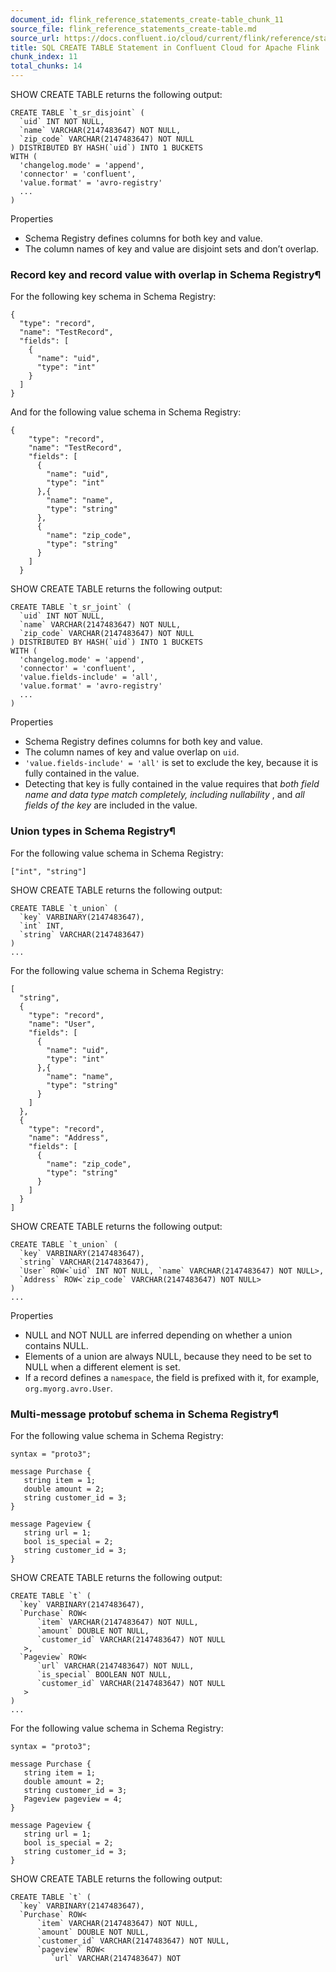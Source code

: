 ```yaml
---
document_id: flink_reference_statements_create-table_chunk_11
source_file: flink_reference_statements_create-table.md
source_url: https://docs.confluent.io/cloud/current/flink/reference/statements/create-table.html
title: SQL CREATE TABLE Statement in Confluent Cloud for Apache Flink
chunk_index: 11
total_chunks: 14
---
```


SHOW CREATE TABLE returns the following output:

    CREATE TABLE `t_sr_disjoint` (
      `uid` INT NOT NULL,
      `name` VARCHAR(2147483647) NOT NULL,
      `zip_code` VARCHAR(2147483647) NOT NULL
    ) DISTRIBUTED BY HASH(`uid`) INTO 1 BUCKETS
    WITH (
      'changelog.mode' = 'append',
      'connector' = 'confluent',
      'value.format' = 'avro-registry'
      ...
    )

Properties

* Schema Registry defines columns for both key and value.
* The column names of key and value are disjoint sets and don’t overlap.

### Record key and record value with overlap in Schema Registry¶

For the following key schema in Schema Registry:

    {
      "type": "record",
      "name": "TestRecord",
      "fields": [
        {
          "name": "uid",
          "type": "int"
        }
      ]
    }

And for the following value schema in Schema Registry:

    {
        "type": "record",
        "name": "TestRecord",
        "fields": [
          {
            "name": "uid",
            "type": "int"
          },{
            "name": "name",
            "type": "string"
          },
          {
            "name": "zip_code",
            "type": "string"
          }
        ]
      }

SHOW CREATE TABLE returns the following output:

    CREATE TABLE `t_sr_joint` (
      `uid` INT NOT NULL,
      `name` VARCHAR(2147483647) NOT NULL,
      `zip_code` VARCHAR(2147483647) NOT NULL
    ) DISTRIBUTED BY HASH(`uid`) INTO 1 BUCKETS
    WITH (
      'changelog.mode' = 'append',
      'connector' = 'confluent',
      'value.fields-include' = 'all',
      'value.format' = 'avro-registry'
      ...
    )

Properties

* Schema Registry defines columns for both key and value.
* The column names of key and value overlap on `uid`.
* `'value.fields-include' = 'all'` is set to exclude the key, because it is fully contained in the value.
* Detecting that key is fully contained in the value requires that _both field name and data type match completely, including nullability_ , and _all fields of the key_ are included in the value.

### Union types in Schema Registry¶

For the following value schema in Schema Registry:

    ["int", "string"]

SHOW CREATE TABLE returns the following output:

    CREATE TABLE `t_union` (
      `key` VARBINARY(2147483647),
      `int` INT,
      `string` VARCHAR(2147483647)
    )
    ...

For the following value schema in Schema Registry:

    [
      "string",
      {
        "type": "record",
        "name": "User",
        "fields": [
          {
            "name": "uid",
            "type": "int"
          },{
            "name": "name",
            "type": "string"
          }
        ]
      },
      {
        "type": "record",
        "name": "Address",
        "fields": [
          {
            "name": "zip_code",
            "type": "string"
          }
        ]
      }
    ]

SHOW CREATE TABLE returns the following output:

    CREATE TABLE `t_union` (
      `key` VARBINARY(2147483647),
      `string` VARCHAR(2147483647),
      `User` ROW<`uid` INT NOT NULL, `name` VARCHAR(2147483647) NOT NULL>,
      `Address` ROW<`zip_code` VARCHAR(2147483647) NOT NULL>
    )
    ...

Properties

* NULL and NOT NULL are inferred depending on whether a union contains NULL.
* Elements of a union are always NULL, because they need to be set to NULL when a different element is set.
* If a record defines a `namespace`, the field is prefixed with it, for example, `org.myorg.avro.User`.

### Multi-message protobuf schema in Schema Registry¶

For the following value schema in Schema Registry:

    syntax = "proto3";

    message Purchase {
       string item = 1;
       double amount = 2;
       string customer_id = 3;
    }

    message Pageview {
       string url = 1;
       bool is_special = 2;
       string customer_id = 3;
    }

SHOW CREATE TABLE returns the following output:

    CREATE TABLE `t` (
      `key` VARBINARY(2147483647),
      `Purchase` ROW<
          `item` VARCHAR(2147483647) NOT NULL,
          `amount` DOUBLE NOT NULL,
          `customer_id` VARCHAR(2147483647) NOT NULL
       >,
      `Pageview` ROW<
          `url` VARCHAR(2147483647) NOT NULL,
          `is_special` BOOLEAN NOT NULL,
          `customer_id` VARCHAR(2147483647) NOT NULL
       >
    )
    ...

For the following value schema in Schema Registry:

    syntax = "proto3";

    message Purchase {
       string item = 1;
       double amount = 2;
       string customer_id = 3;
       Pageview pageview = 4;
    }

    message Pageview {
       string url = 1;
       bool is_special = 2;
       string customer_id = 3;
    }

SHOW CREATE TABLE returns the following output:

    CREATE TABLE `t` (
      `key` VARBINARY(2147483647),
      `Purchase` ROW<
          `item` VARCHAR(2147483647) NOT NULL,
          `amount` DOUBLE NOT NULL,
          `customer_id` VARCHAR(2147483647) NOT NULL,
          `pageview` ROW<
             `url` VARCHAR(2147483647) NOT
